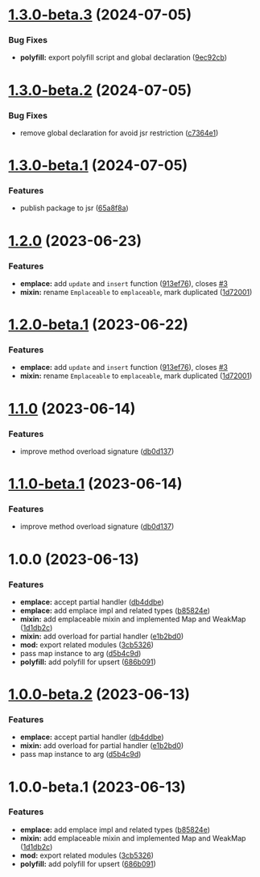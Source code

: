 # [1.3.0-beta.3](https://github.com/TomokiMiyauci/upsert/compare/1.3.0-beta.2...1.3.0-beta.3) (2024-07-05)


### Bug Fixes

* **polyfill:** export polyfill script and global declaration ([9ec92cb](https://github.com/TomokiMiyauci/upsert/commit/9ec92cbd7ba24c48d0c482d490a7d4c78f3f382b))

# [1.3.0-beta.2](https://github.com/TomokiMiyauci/upsert/compare/1.3.0-beta.1...1.3.0-beta.2) (2024-07-05)


### Bug Fixes

* remove global declaration for avoid jsr restriction ([c7364e1](https://github.com/TomokiMiyauci/upsert/commit/c7364e12aaf08d823668a3a4c71f0104223e5e1e))

# [1.3.0-beta.1](https://github.com/TomokiMiyauci/upsert/compare/1.2.0...1.3.0-beta.1) (2024-07-05)


### Features

* publish package to jsr ([65a8f8a](https://github.com/TomokiMiyauci/upsert/commit/65a8f8ad893f6ce242ddaf7f26c9d8867b368796))

# [1.2.0](https://github.com/TomokiMiyauci/upsert/compare/1.1.0...1.2.0) (2023-06-23)

### Features

* **emplace:** add `update` and `insert` function ([913ef76](https://github.com/TomokiMiyauci/upsert/commit/913ef7686ed7a186384aef0fd48b5f45d567db53)), closes [#3](https://github.com/TomokiMiyauci/upsert/issues/3)
* **mixin:** rename `Emplaceable` to `emplaceable`, mark duplicated ([1d72001](https://github.com/TomokiMiyauci/upsert/commit/1d72001c1158c51776849f5b2a0291742b34f873))

# [1.2.0-beta.1](https://github.com/TomokiMiyauci/upsert/compare/1.1.0...1.2.0-beta.1) (2023-06-22)

### Features

* **emplace:** add `update` and `insert` function ([913ef76](https://github.com/TomokiMiyauci/upsert/commit/913ef7686ed7a186384aef0fd48b5f45d567db53)), closes [#3](https://github.com/TomokiMiyauci/upsert/issues/3)
* **mixin:** rename `Emplaceable` to `emplaceable`, mark duplicated ([1d72001](https://github.com/TomokiMiyauci/upsert/commit/1d72001c1158c51776849f5b2a0291742b34f873))

# [1.1.0](https://github.com/TomokiMiyauci/upsert/compare/1.0.0...1.1.0) (2023-06-14)

### Features

* improve method overload signature ([db0d137](https://github.com/TomokiMiyauci/upsert/commit/db0d137f72d99f67a402241e16c57b6a6ac0279a))

# [1.1.0-beta.1](https://github.com/TomokiMiyauci/upsert/compare/1.0.0...1.1.0-beta.1) (2023-06-14)

### Features

* improve method overload signature ([db0d137](https://github.com/TomokiMiyauci/upsert/commit/db0d137f72d99f67a402241e16c57b6a6ac0279a))

# 1.0.0 (2023-06-13)

### Features

* **emplace:** accept partial handler ([db4ddbe](https://github.com/TomokiMiyauci/upsert/commit/db4ddbe0865ad3c680369317f0d56ddc04c83634))
* **emplace:** add emplace impl and related types ([b85824e](https://github.com/TomokiMiyauci/upsert/commit/b85824e7d433b2bc6ce7984d48ead95f273e557f))
* **mixin:** add emplaceable mixin and implemented Map and WeakMap ([1d1db2c](https://github.com/TomokiMiyauci/upsert/commit/1d1db2c1a65389b1f4af341aec048e8314844388))
* **mixin:** add overload for partial handler ([e1b2bd0](https://github.com/TomokiMiyauci/upsert/commit/e1b2bd0268e889c44f5117869aedf3607ad47997))
* **mod:** export related modules ([3cb5326](https://github.com/TomokiMiyauci/upsert/commit/3cb5326f621cca3d74b35cb6cb0fcd664343479b))
* pass map instance to arg ([d5b4c9d](https://github.com/TomokiMiyauci/upsert/commit/d5b4c9dd61c58d2f79223daa4b6e3c59b826a977))
* **polyfill:** add polyfill for upsert ([686b091](https://github.com/TomokiMiyauci/upsert/commit/686b0918b92457845fe62832bf781e920afbe933))

# [1.0.0-beta.2](https://github.com/TomokiMiyauci/upsert/compare/1.0.0-beta.1...1.0.0-beta.2) (2023-06-13)

### Features

* **emplace:** accept partial handler ([db4ddbe](https://github.com/TomokiMiyauci/upsert/commit/db4ddbe0865ad3c680369317f0d56ddc04c83634))
* **mixin:** add overload for partial handler ([e1b2bd0](https://github.com/TomokiMiyauci/upsert/commit/e1b2bd0268e889c44f5117869aedf3607ad47997))
* pass map instance to arg ([d5b4c9d](https://github.com/TomokiMiyauci/upsert/commit/d5b4c9dd61c58d2f79223daa4b6e3c59b826a977))

# 1.0.0-beta.1 (2023-06-13)

### Features

* **emplace:** add emplace impl and related types ([b85824e](https://github.com/TomokiMiyauci/upsert/commit/b85824e7d433b2bc6ce7984d48ead95f273e557f))
* **mixin:** add emplaceable mixin and implemented Map and WeakMap ([1d1db2c](https://github.com/TomokiMiyauci/upsert/commit/1d1db2c1a65389b1f4af341aec048e8314844388))
* **mod:** export related modules ([3cb5326](https://github.com/TomokiMiyauci/upsert/commit/3cb5326f621cca3d74b35cb6cb0fcd664343479b))
* **polyfill:** add polyfill for upsert ([686b091](https://github.com/TomokiMiyauci/upsert/commit/686b0918b92457845fe62832bf781e920afbe933))
